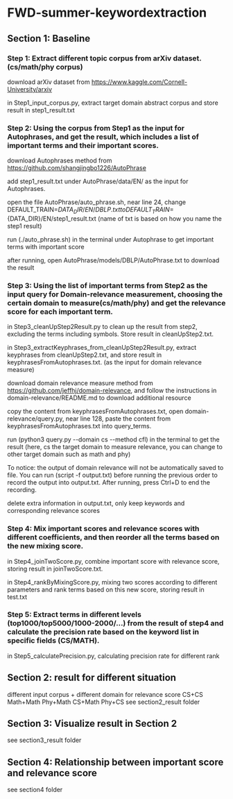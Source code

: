 # FWD-summer-keywordextraction

## Section 1: Baseline
### Step 1: Extract different topic corpus from arXiv dataset. (cs/math/phy corpus)
download arXiv dataset from https://www.kaggle.com/Cornell-University/arxiv

in Step1_input_corpus.py, extract target domain abstract corpus and store result in step1_result.txt
### Step 2: Using the corpus from Step1 as the input for Autophrases, and get the result, which includes a list of important terms and their important scores.
download Autophrases method from https://github.com/shangjingbo1226/AutoPhrase

add step1_result.txt under AutoPhrase/data/EN/ as the input for Autophrases.

open the file AutoPhrase/auto_phrase.sh, near line 24, change DEFAULT_TRAIN=${DATA_DIR}/EN/DBLP.txt to DEFAULT_TRAIN=${DATA_DIR}/EN/step1_result.txt (name of txt is based on how you name the step1 result)

run (./auto_phrase.sh) in the terminal under Autophrase to get important terms with important score

after running, open AutoPhrase/models/DBLP/AutoPhrase.txt to download the result

### Step 3: Using the list of important terms from Step2 as the input query for Domain-relevance measurement, choosing the certain domain to measure(cs/math/phy) and get the relevance score for each important term.
in Step3_cleanUpStep2Result.py to clean up the result from step2, excluding the terms including symbols. Store result in cleanUpStep2.txt.

in Step3_extractKeyphrases_from_cleanUpStep2Result.py, extract keyphrases from cleanUpStep2.txt, and store result in keyphrasesFromAutophrases.txt. (as the input for domain relevance measure)

download domain relevance measure method from https://github.com/jeffhj/domain-relevance, and follow the instructions in domain-relevance/README.md to download additional resource

copy the content from keyphrasesFromAutophrases.txt, open domain-relevance/query.py, near line 128, paste the content from keyphrasesFromAutophrases.txt into query_terms.

run (python3 query.py --domain cs --method cfl) in the terminal to get the result (here, cs the target domain to measure relevance, you can change to other target domain such as math and phy)

To notice: the output of domain relevance will not be automatically saved to file. You can run (script -f output.txt) before running the previous order to record the output into output.txt. After running, press Ctrl+D to end the recording.

delete extra information in output.txt, only keep keywords and corresponding relevance scores
### Step 4: Mix important scores and relevance scores with different coefficients, and then reorder all the terms based on the new mixing score.
in Step4_joinTwoScore.py, combine important score with relevance score, storing result in joinTwoScore.txt.

in Step4_rankByMixingScore.py, mixing two scores according to different parameters and rank terms based on this new score, storing result in test.txt
### Step 5: Extract terms in different levels (top1000/top5000/1000-2000/…) from the result of step4 and calculate the precision rate based on the keyword list in specific fields (CS/MATH).
in Step5_calculatePrecision.py, calculating precision rate for different rank


## Section 2: result for different situation
different input corpus + different domain for relevance score
CS+CS
Math+Math
Phy+Math
CS+Math
Phy+CS
see section2_result folder

## Section 3: Visualize result in Section 2
see section3_result folder

## Section 4: Relationship between important score and relevance score
see section4 folder
